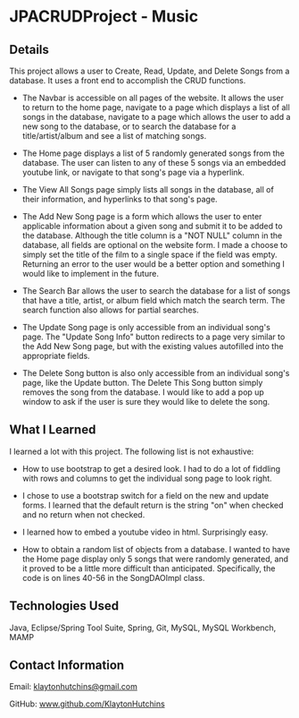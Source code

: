 # JPACRUDProject - Music

## Details
This project allows a user to Create, Read, Update, and Delete Songs from a database. It uses a front end to accomplish the CRUD functions.

- The Navbar is accessible on all pages of the website. It allows the user to return to the home page, navigate to a page which displays a list of all songs in the database, navigate to a page which allows the user to add a new song to the database, or to search the database for a title/artist/album and see a list of matching songs.

- The Home page displays a list of 5 randomly generated songs from the database. The user can listen to any of these 5 songs via an embedded youtube link, or navigate to that song's page via a hyperlink.

- The View All Songs page simply lists all songs in the database, all of their information, and hyperlinks to that song's page.

- The Add New Song page is a form which allows the user to enter applicable information about a given song and submit it to be added to the database. Although the title column is a "NOT NULL" column in the database, all fields are optional on the website form. I made a choose to simply set the title of the film to a single space if the field was empty. Returning an error to the user would be a better option and something I would like to implement in the future.

- The Search Bar allows the user to search the database for a list of songs that have a title, artist, or album field which match the search term. The search function also allows for partial searches.

- The Update Song page is only accessible from an individual song's page. The "Update Song Info" button redirects to a page very similar to the Add New Song page, but with the existing values autofilled into the appropriate fields.

- The Delete Song button is also only accessible from an individual song's page, like the Update button. The Delete This Song button simply removes the song from the database. I would like to add a pop up window to ask if the user is sure they would like to delete the song.

## What I Learned
I learned a lot with this project. The following list is not exhaustive:

- How to use bootstrap to get a desired look. I had to do a lot of fiddling with rows and columns to get the individual song page to look right.

- I chose to use a bootstrap switch for a field on the new and update forms. I learned that the default return is the string "on" when checked and no return when not checked.

- I learned how to embed a youtube video in html. Surprisingly easy.

- How to obtain a random list of objects from a database. I wanted to have the Home page display only 5 songs that were randomly generated, and it proved to be a little more difficult than anticipated. Specifically, the code is on lines 40-56 in the SongDAOImpl class.

## Technologies Used
Java, Eclipse/Spring Tool Suite, Spring, Git, MySQL, MySQL Workbench, MAMP

## Contact Information

Email:
klaytonhutchins@gmail.com

GitHub:
www.github.com/KlaytonHutchins
